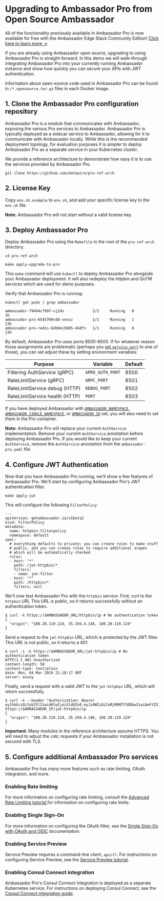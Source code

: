 # Upgrading to Ambassador Pro from Open Source Ambassador

<div class="ambassador-pro-banner">
All of the functionality previously available in Ambassador Pro is now available for free with the
Ambassador Edge Stack Community Edition! <a href="/editions">Click here to learn more →</a>
</div>

If you are already using Ambassador open source, upgrading to using Ambassador Pro is straight-forward. In this demo we will walk-through integrating Ambassador Pro into your currently running Ambassador instance and show how quickly you can secure your APIs with JWT authentication.

Information about open-source code used in Ambassador Pro can be found in `/*.opensource.tar.gz` files in each Docker image.

## 1. Clone the Ambassador Pro configuration repository

Ambassador Pro is a module that communicates with Ambassador, exposing the various Pro services to Ambassador. Ambassador Pro is typically deployed as a sidecar service to Ambassador, allowing for it to communicate with Ambassador locally. While this is the recommended deployment topology, for evaluation purposes it is simpler to deploy Ambassador Pro as a separate service in your Kubernetes cluster. 

We provide a reference architecture to demonstrate how easy it is to use the services provided by Ambassador Pro. 

```
git clone https://github.com/datawire/pro-ref-arch
```

## 2. License Key

Copy `env.sh.example` to `env.sh`, and add your specific license key to the `env.sh` file.

**Note:** Ambassador Pro will not start without a valid license key.

## 3. Deploy Ambassador Pro

Deploy Ambassador Pro using the `Makefile` in the root of the `pro-ref-arch` directory.

```
cd pro-ref-arch

make apply-upgrade-to-pro
```

This `make` command will use `kubectl` to deploy Ambassador Pro alongside your Ambassador deployment. It will also redeploy the httpbin and QoTM services which are used for demo purposes.

Verify that Ambassador Pro is running:

```
kubectl get pods | grep ambassador

ambassador-79494c799f-vj2dv             2/2     Running   0          1h
ambassador-pro-6545769c68-vnnzz         1/1     Running   1          23h
ambassador-pro-redis-6db64c5685-4k8fn   1/1     Running   0          23h
```

By default, Ambassador Pro uses ports 8500-8503.  If for whatever
reason those assignments are problematic (perhaps you [set
`service_port`](../../reference/running/#running-as-non-root) to one of
those), you can set adjust these by setting environment variables:

| Purpose                        | Variable         | Default |
| ---                            | ---              | ---     |
| Filtering AuthService (gRPC)   | `APRO_AUTH_PORT` | 8500    |
| RateLimitService (gRPC)        | `GRPC_PORT`      | 8501    |
| RateLimitService debug (HTTP)  | `DEBUG_PORT`     | 8502    |
| RateLimitService health (HTTP) | `PORT`           | 8503    |

If you have deployed Ambassador with
[`AMBASSADOR_NAMESPACE`, `AMBASSADOR_SINGLE_NAMESPACE`](../../reference/running/#namespaces), or
[`AMBASSADOR_ID`](../../reference/running/#ambassador_id)
set, you will also need to set them in the Pro container.

**Note:** Ambassador Pro will replace your current `AuthService` implementation. Remove your current `AuthService` annotation before deploying Ambassador Pro. If you would like to keep your current `AuthService`, remove the `AuthService` annotation from the `ambassador-pro.yaml` file.


## 4. Configure JWT Authentication

Now that you have Ambassador Pro running, we'll show a few features of Ambassador Pro. We'll start by configuring Ambassador Pro's JWT authentication filter.

```
make apply-jwt
```

This will configure the following `FilterPolicy`:

```
---
apiVersion: getambassador.io/v1beta2
kind: FilterPolicy
metadata:
  name: httpbin-filterpolicy
  namespace: default
spec:
  # everything defaults to private; you can create rules to make stuff
  # public, and you can create rules to require additional scopes
  # which will be automatically checked
  rules:
  - host: "*"
    path: /jwt-httpbin/*
    filters:
    - name: jwt-filter
  - host: "*"
    path: /httpbin/*
    filters: null
```


We'll now test Ambassador Pro with the `httpbin` service. First, curl to the `httpbin` URL This URL is public, so it returns successfully without an authentication token.

```
$ curl -k https://$AMBASSADOR_URL/httpbin/ip # No authentication token
{
  "origin": "108.20.119.124, 35.194.4.146, 108.20.119.124"
}
```

Send a request to the `jwt-httpbin` URL, which is protected by the JWT filter. This URL is not public, so it returns a 401.

```
$ curl -i -k https://$AMBASSADOR_URL/jwt-httpbin/ip # No authentication token
HTTP/1.1 401 Unauthorized
content-length: 58
content-type: text/plain
date: Mon, 04 Mar 2019 21:18:17 GMT
server: envoy
```

Finally, send a request with a valid JWT to the `jwt-httpbin` URL, which will return successfully.

```
$ curl -k --header "Authorization: Bearer eyJhbGciOiJub25lIiwidHlwIjoiSldUIn0.eyJzdWIiOiIxMjM0NTY3ODkwIiwibmFtZSI6IkpvaG4gRG9lIiwiaWF0IjoxNTE2MjM5MDIyfQ." https://$AMBASSADOR_IP/jwt-httpbin/ip
{
  "origin": "108.20.119.124, 35.194.4.146, 108.20.119.124"
}
```

**Important:** Many modules in the reference architecture assume HTTPS. You will need to adjust the `cURL` requests if your Ambassador installation is not secured with TLS.

## 5. Configure additional Ambassador Pro services

Ambassador Pro has many more features such as rate limiting, OAuth integration, and more.

### Enabling Rate limiting

For more information on configuring rate limiting, consult the [Advanced Rate Limiting tutorial ](../advanced-rate-limiting) for information on configuring rate limits.

### Enabling Single Sign-On

 For more information on configuring the OAuth filter, see the [Single Sign-On with OAuth and OIDC](../oauth-oidc-auth) documentation.

### Enabling Service Preview

Service Preview requires a command-line client, `apictl`. For instructions on configuring Service Preview, see the [Service Preview tutorial](../../docs/dev-guide/service-preview).

### Enabling Consul Connect integration

Ambassador Pro's Consul Connect integration is deployed as a separate Kubernetes service. For instructions on deploying Consul Connect, see the [Consul Connect integration guide](../consul).
